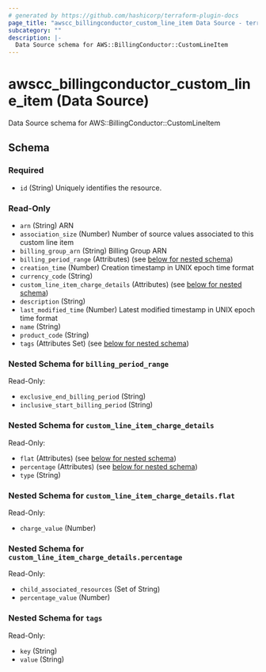 ```yaml
---
# generated by https://github.com/hashicorp/terraform-plugin-docs
page_title: "awscc_billingconductor_custom_line_item Data Source - terraform-provider-awscc"
subcategory: ""
description: |-
  Data Source schema for AWS::BillingConductor::CustomLineItem
---
```


# awscc_billingconductor_custom_line_item (Data Source)

Data Source schema for AWS::BillingConductor::CustomLineItem



<!-- schema generated by tfplugindocs -->
## Schema

### Required

- `id` (String) Uniquely identifies the resource.

### Read-Only

- `arn` (String) ARN
- `association_size` (Number) Number of source values associated to this custom line item
- `billing_group_arn` (String) Billing Group ARN
- `billing_period_range` (Attributes) (see [below for nested schema](#nestedatt--billing_period_range))
- `creation_time` (Number) Creation timestamp in UNIX epoch time format
- `currency_code` (String)
- `custom_line_item_charge_details` (Attributes) (see [below for nested schema](#nestedatt--custom_line_item_charge_details))
- `description` (String)
- `last_modified_time` (Number) Latest modified timestamp in UNIX epoch time format
- `name` (String)
- `product_code` (String)
- `tags` (Attributes Set) (see [below for nested schema](#nestedatt--tags))

<a id="nestedatt--billing_period_range"></a>
### Nested Schema for `billing_period_range`

Read-Only:

- `exclusive_end_billing_period` (String)
- `inclusive_start_billing_period` (String)


<a id="nestedatt--custom_line_item_charge_details"></a>
### Nested Schema for `custom_line_item_charge_details`

Read-Only:

- `flat` (Attributes) (see [below for nested schema](#nestedatt--custom_line_item_charge_details--flat))
- `percentage` (Attributes) (see [below for nested schema](#nestedatt--custom_line_item_charge_details--percentage))
- `type` (String)

<a id="nestedatt--custom_line_item_charge_details--flat"></a>
### Nested Schema for `custom_line_item_charge_details.flat`

Read-Only:

- `charge_value` (Number)


<a id="nestedatt--custom_line_item_charge_details--percentage"></a>
### Nested Schema for `custom_line_item_charge_details.percentage`

Read-Only:

- `child_associated_resources` (Set of String)
- `percentage_value` (Number)



<a id="nestedatt--tags"></a>
### Nested Schema for `tags`

Read-Only:

- `key` (String)
- `value` (String)


